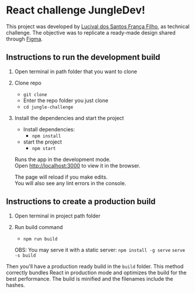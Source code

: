 # React challenge JungleDev!

This project was developed by [Lucival dos Santos França Filho](https://www.linkedin.com/in/lucivalfrancafilho/), as technical challenge. The objective was to replicate a ready-made design shared through [Figma](https://www.figma.com/file/iBxoiuoSXy3SiOAnwXo2Np/Frontend-%E2%80%93-Challenge-1).

## Instructions to run the development build
1. Open terminal in path folder that you want to clone

2. Clone repo
   - `git clone `
   - Enter the repo folder you just clone
   - `cd jungle-challenge`

3. Install the dependencies and start the project
    - Install dependencies:
      - `npm install`
    - start the project
      - `npm start`

    Runs the app in the development mode.\
Open [http://localhost:3000](http://localhost:3000) to view it in the browser.

    The page will reload if you make edits.\
You will also see any lint errors in the console.

## Instructions to create a production build
1. Open terminal in project path folder
2. Run build command
   - `npm run build`

   OBS: You may serve it with a static server:
        `npm install -g serve`
        `serve -s build`

Then you'll have a production ready build in the `build` folder.
This method correctly bundles React in production mode and optimizes the build for the best performance. The build is minified and the filenames include the hashes.
